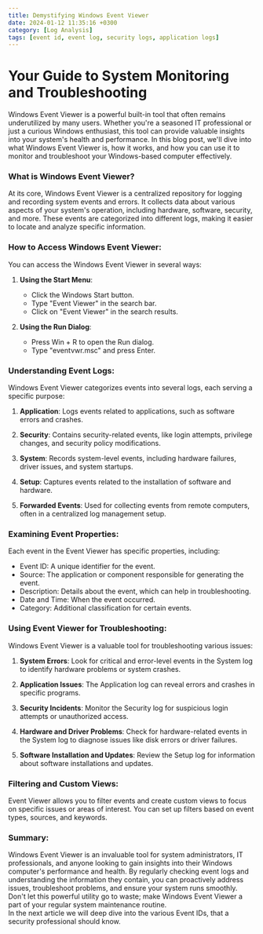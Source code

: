 ```yaml
---
title: Demystifying Windows Event Viewer
date: 2024-01-12 11:35:16 +0300
category: [Log Analysis]
tags: [event id, event log, security logs, application logs]
---
```


# Your Guide to System Monitoring and Troubleshooting

Windows Event Viewer is a powerful built-in tool that often remains underutilized by many users. Whether you're a seasoned IT professional or just a curious Windows enthusiast, this tool can provide valuable insights into your system's health and performance. In this blog post, we'll dive into what Windows Event Viewer is, how it works, and how you can use it to monitor and troubleshoot your Windows-based computer effectively.

### What is Windows Event Viewer?

At its core, Windows Event Viewer is a centralized repository for logging and recording system events and errors. It collects data about various aspects of your system's operation, including hardware, software, security, and more. These events are categorized into different logs, making it easier to locate and analyze specific information.

### How to Access Windows Event Viewer:

You can access the Windows Event Viewer in several ways:

1. **Using the Start Menu**:
   - Click the Windows Start button.
   - Type "Event Viewer" in the search bar.
   - Click on "Event Viewer" in the search results.

2. **Using the Run Dialog**:
   - Press Win + R to open the Run dialog.
   - Type "eventvwr.msc" and press Enter.

### Understanding Event Logs:

Windows Event Viewer categorizes events into several logs, each serving a specific purpose:

1. **Application**: Logs events related to applications, such as software errors and crashes.

2. **Security**: Contains security-related events, like login attempts, privilege changes, and security policy modifications.

3. **System**: Records system-level events, including hardware failures, driver issues, and system startups.

4. **Setup**: Captures events related to the installation of software and hardware.

5. **Forwarded Events**: Used for collecting events from remote computers, often in a centralized log management setup.

### Examining Event Properties:

Each event in the Event Viewer has specific properties, including:
- Event ID: A unique identifier for the event.
- Source: The application or component responsible for generating the event.
- Description: Details about the event, which can help in troubleshooting.
- Date and Time: When the event occurred.
- Category: Additional classification for certain events.

### Using Event Viewer for Troubleshooting:

Windows Event Viewer is a valuable tool for troubleshooting various issues:

1. **System Errors**: Look for critical and error-level events in the System log to identify hardware problems or system crashes.

2. **Application Issues**: The Application log can reveal errors and crashes in specific programs.

3. **Security Incidents**: Monitor the Security log for suspicious login attempts or unauthorized access.

4. **Hardware and Driver Problems**: Check for hardware-related events in the System log to diagnose issues like disk errors or driver failures.

5. **Software Installation and Updates**: Review the Setup log for information about software installations and updates.

### Filtering and Custom Views:

Event Viewer allows you to filter events and create custom views to focus on specific issues or areas of interest. You can set up filters based on event types, sources, and keywords.

### Summary:

Windows Event Viewer is an invaluable tool for system administrators, IT professionals, and anyone looking to gain insights into their Windows computer's performance and health. By regularly checking event logs and understanding the information they contain, you can proactively address issues, troubleshoot problems, and ensure your system runs smoothly. Don't let this powerful utility go to waste; make Windows Event Viewer a part of your regular system maintenance routine.  
In the next article we will deep dive into the various Event IDs, that a security professional should know.